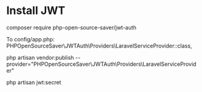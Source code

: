 # Install JWT

composer require php-open-source-saver/jwt-auth

To config/app.php:
PHPOpenSourceSaver\JWTAuth\Providers\LaravelServiceProvider::class,

php artisan vendor:publish --provider="PHPOpenSourceSaver\JWTAuth\Providers\LaravelServiceProvider"

php artisan jwt:secret

